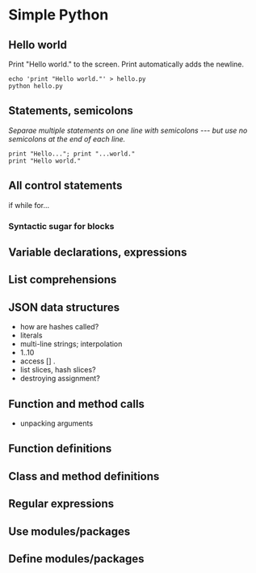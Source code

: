 # Simple Python

## Hello world
Print "Hello world." to the screen.  Print automatically adds the newline.

    echo 'print "Hello world."' > hello.py
    python hello.py
    
## Statements, semicolons
*Separae multiple statements on one line with semicolons --- but use no semicolons at the end of each line.*

    print "Hello..."; print "...world."
    print "Hello world."
    
## All control statements
if while for...


### Syntactic sugar for blocks

## Variable declarations, expressions

## List comprehensions

## JSON data structures
* how are hashes called?
* literals
* multi-line strings; interpolation
* 1..10
* access [] . 
* list slices, hash slices?
* destroying assignment?
  

## Function and method calls
* unpacking arguments

## Function definitions

## Class and method definitions

## Regular expressions

## Use modules/packages

## Define modules/packages

